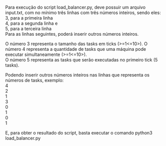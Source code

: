 Para execução do script load_balancer.py, deve possuir um arquivo input.txt, com no mínimo três linhas com três números inteiros, sendo eles:  
3, para a primeira linha  
4, para a segunda linha e  
5, para a terceira linha  
Para as linhas seguintes, poderá inserir outros números inteiros.  

O número 3 representa o tamanho das tasks em ticks (>=1<=10>). O número 4 representa a quantidade de tasks que uma máquina pode executar simultaneamente (>=1<=10>).   
O número 5 representa as tasks que serão executadas no primeiro tick (5 tasks). 

Podendo inserir outros números inteiros nas linhas que representa os números de tasks, exemplo:   
4  
2  
1  
3  
0  
1  
0  
1  

E, para obter o resultado do script, basta executar o comando python3 load_balancer.py